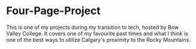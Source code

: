 # Four-Page-Project

This is one of my projects during my transition to tech, hosted by Bow Valley College. It covers one of my favourite past times and what I think is one of the best ways to utilize Calgary's proximity to the Rocky Mountains.
